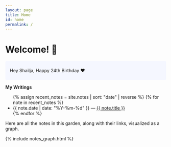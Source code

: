 ```yaml
---
layout: page
title: Home
id: home
permalink: /
---
```


# Welcome! 🌱

<p style="padding: 1.5em 1em; background: #f5f7ff; border-radius: 4px;">
  <!-- Take a look at <span style="font-weight: bold">[[Your first note]]</span> to get started on your exploration. -->
  Hey Shailja, Happy 24th Birthday ❤️
</p>


<strong>My Writings</strong>

<ul>
  {% assign recent_notes = site.notes | sort: "date" | reverse %}
  {% for note in recent_notes %}
    <li>
      {{ note.date | date: "%Y-%m-%d" }} — <a class="internal-link" href="{{ site.baseurl }}{{ note.url }}">{{ note.title }}</a>
    </li>
  {% endfor %}
</ul>


<p>Here are all the notes in this garden, along with their links, visualized as a graph.</p>

{% include notes_graph.html %}

<style>
  .wrapper {
    max-width: 46em;
  }
</style>
